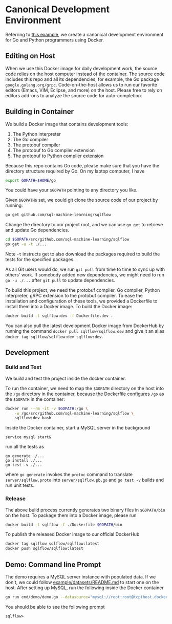# Canonical Development Environment

Referring to [this example](https://github.com/sql-machine-learning/canonicalize-go-python-grpc-dev-env),
we create a canonical development environment for Go and Python programmers using Docker.

## Editing on Host

When we use this Docker image for daily development work, the source code relies
on the host computer instead of the container. The source code includes this repo
and all its dependencies, for example, the Go package `google.golang.org/grpc`.
Code-on-the-host allows us to run our favorite editors (Emacs, VIM, Eclipse, and more)
on the host.  Please free to rely on editors add-ons to analyze the source code
for auto-completion.

## Building in Container

We build a Docker image that contains development tools:

1. The Python interpreter
1. The Go compiler
1. The protobuf compiler
1. The protobuf to Go compiler extension
1. The protobuf to Python compiler extension

Because this repo contains Go code, please make sure that you have the directory
structure required by Go. On my laptop computer, I have

```bash
export GOPATH=$HOME/go
```

You could have your `$GOPATH` pointing to any directory you like.

Given `$GOPATH$` set, we could git clone the source code of our project by running:

```bash
go get github.com/sql-machine-learning/sqlflow
```

Change the directory to our project root, and we can use `go get` to retrieve
and update Go dependencies.

```bash
cd $GOPATH/src/github.com/sql-machine-learning/sqlflow
go get -u -t ./...
```

Note `-t` instructs get to also download the packages required to build
the tests for the specified packages.

As all Git users would do, we run `git pull` from time to time to sync up with
others' work. If somebody added new dependencies, we might need to run `go -u ./...`
after `git pull` to update dependencies.

To build this project, we need the protobuf compiler, Go compiler, Python interpreter,
gRPC extension to the protobuf compiler. To ease the installation and configuration
of these tools, we provided a Dockerfile to install them into a Docker image.
To build the Docker image:

```bash
docker build -t sqlflow:dev -f Dockerfile.dev .
```

You can also pull the latest development Docker image from DockerHub by running the command
`docker pull sqlflow/sqlflow:dev` and give it an alias `docker tag sqlflow/sqlflow:dev sqlflow:dev`.

## Development

### Build and Test

We build and test the project inside the docker container.

To run the container, we need to map the `$GOPATH` directory on the host into the
`/go` directory in the container, because the Dockerfile configures `/go` as
the `$GOPATH` in the container:

```bash
docker run --rm -it -v $GOPATH:/go \
    -w /go/src/github.com/sql-machine-learning/sqlflow \
    sqlflow:dev bash
```

Inside the Docker container, start a MySQL server in the background

```
service mysql start&
```

run all the tests as

```
go generate ./...
go install ./...
go test -v ./...
```

where `go generate` invokes the `protoc` command to translate `server/sqlflow.proto`
into `server/sqlflow.pb.go` and `go test -v` builds and run unit tests.


### Release

The above build process currently generates two binary files in
`$GOPATH/bin` on the host.  To package them into a Docker image,
please run

```bash
docker build -t sqlflow -f ./Dockerfile $GOPATH/bin
```

To publish the released Docker image to our official DockerHub
```bash
docker tag sqlflow sqlflow/sqlflow:latest
docker push sqlflow/sqlflow:latest
```

## Demo: Command line Prompt

The demo requires a MySQL server instance with populated data. If we don't, we could
follow [example/datasets/README.md](/example/datasets/README.md) to start one on the host.
After setting up MySQL, run the following inside the Docker container

```bash
go run cmd/demo/demo.go --datasource="mysql://root:root@tcp(host.docker.internal:3306)/?maxAllowedPacket=0"
```

You should be able to see the following prompt

```
sqlflow>
```
